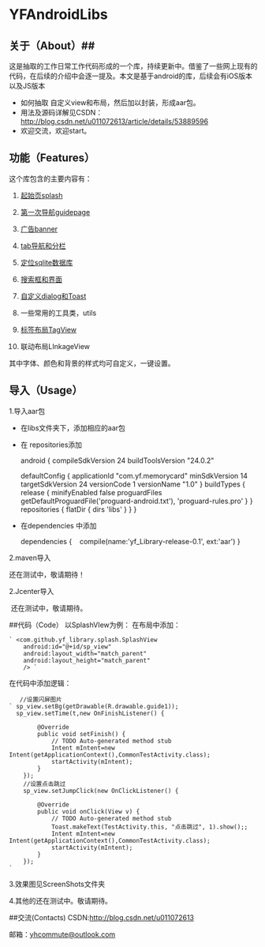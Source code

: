 # YFAndroidLibs

## 关于（About）##
这是抽取的工作日常工作代码形成的一个库，持续更新中。借鉴了一些网上现有的代码，在后续的介绍中会逐一提及。本文是基于android的库，后续会有iOS版本以及JS版本
 - 如何抽取
自定义view和布局，然后加以封装，形成aar包。
 - 用法及源码详解见CSDN：http://blog.csdn.net/u011072613/article/details/53889596
 - 欢迎交流，欢迎start。
 
## 功能（Features）
这个库包含的主要内容有：

1. [起始页splash](http://blog.csdn.net/u011072613/article/details/53899141)

2. [第一次导航guidepage](http://blog.csdn.net/u011072613/article/details/53907395)

3. [广告banner](http://blog.csdn.net/u011072613/article/details/53909522)

4. [tab导航和分栏](http://blog.csdn.net/u011072613/article/details/53914988)

5. [定位sqlite数据库](http://blog.csdn.net/u011072613/article/details/53914951)

6. [搜索框和界面](http://blog.csdn.net/u011072613/article/details/53914968)

7. [自定义dialog和Toast](http://blog.csdn.net/u011072613/article/details/53914851)

8. 一些常用的工具类，utils

9. [标签布局TagView](http://blog.csdn.net/u011072613/article/details/53914735)

10. 联动布局LInkageView

其中字体、颜色和背景的样式均可自定义，一键设置。


## 导入（Usage）

   1.导入aar包
  
 - 在libs文件夹下，添加相应的aar包
   
   
 - 在 repositories添加
   
    android {
    compileSdkVersion 24
    buildToolsVersion "24.0.2"

    defaultConfig {
        applicationId "com.yf.memorycard"
        minSdkVersion 14
        targetSdkVersion 24
        versionCode 1
        versionName "1.0"
    }
    buildTypes {
        release {
            minifyEnabled false
            proguardFiles getDefaultProguardFile('proguard-android.txt'), 'proguard-rules.pro'
        }
    }
    repositories {
        flatDir {
            dirs 'libs'
        }
      } 
    }
  
 - 在dependencies 中添加
   
    dependencies {
    compile(name:'yf_Library-release-0.1', ext:'aar')
    }
    
2.maven导入

   还在测试中，敬请期待！
   
2.Jcenter导入

  还在测试中，敬请期待。
  
##代码（Code）
   以SplashVIew为例：
   在布局中添加：

    ` <com.github.yf_library.splash.SplashView
        android:id="@+id/sp_view"
        android:layout_width="match_parent"
        android:layout_height="match_parent"
        /> `
        
   在代码中添加逻辑：
       
       //设置闪屏图片
    ` sp_view.setBg(getDrawable(R.drawable.guide1));
	  sp_view.setTime(t,new OnFinishListener() {

			@Override
			public void setFinish() {
				// TODO Auto-generated method stub
				Intent mIntent=new Intent(getApplicationContext(),CommonTestActivity.class);
				startActivity(mIntent);				
			}
		});
        //设置点击跳过
		sp_view.setJumpClick(new OnClickListener() {
			
			@Override
			public void onClick(View v) {
				// TODO Auto-generated method stub
				Toast.makeText(TestActivity.this, "点击跳过", 1).show();;
				Intent mIntent=new Intent(getApplicationContext(),CommonTestActivity.class);
				startActivity(mIntent);			
			}
		});
    `

3.效果图见ScreenShots文件夹

4.其他的还在测试中。敬请期待。

##交流(Contacts)
CSDN:http://blog.csdn.net/u011072613

邮箱：yhcommute@outlook.com

